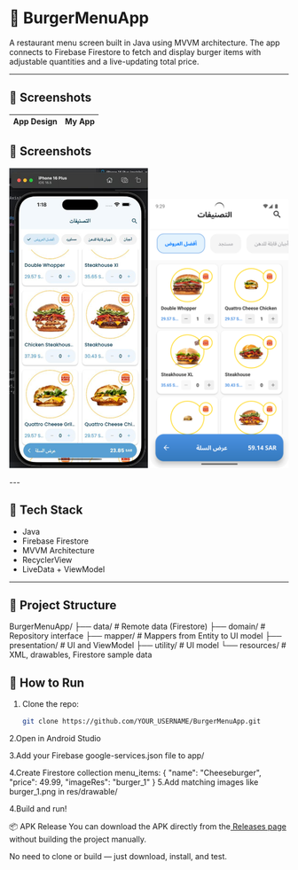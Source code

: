 # 🍔 BurgerMenuApp

A restaurant menu screen built in Java using MVVM architecture. The app connects to Firebase Firestore to fetch and display burger items with adjustable quantities and a live-updating total price.

---

## 📸 Screenshots

| App Design | My App |
|------------|--------|
## 📸 Screenshots

<p float="left">
      <img src="https://github.com/Ahmed-Ashraf24/BurgerMenu/blob/master/screens/design_reference.jpg" width="250" />

   <img src="https://github.com/Ahmed-Ashraf24/BurgerMenu/blob/master/screens/my_screenshot.png" width="250" />
</p>
---

## 🔧 Tech Stack

- Java
- Firebase Firestore
- MVVM Architecture
- RecyclerView
- LiveData + ViewModel

---

## 📁 Project Structure
BurgerMenuApp/
├── data/ # Remote data (Firestore)
├── domain/ # Repository interface
├── mapper/ # Mappers from Entity to UI model
├── presentation/ # UI and ViewModel
├── utility/ # UI model
└── resources/ # XML, drawables, Firestore sample data

## 🚀 How to Run

1. Clone the repo:
   ```bash
   git clone https://github.com/YOUR_USERNAME/BurgerMenuApp.git
2.Open in Android Studio

3.Add your Firebase google-services.json file to app/

4.Create Firestore collection menu_items:
{
  "name": "Cheeseburger",
  "price": 49.99,
  "imageRes": "burger_1"
}
5.Add matching images like burger_1.png in res/drawable/

4.Build and run! 


📦 APK Release
You can download the APK directly from the[ Releases page](https://github.com/Ahmed-Ashraf24/BurgerMenu/releases) without building the project manually.

No need to clone or build — just download, install, and test.
